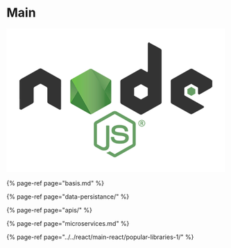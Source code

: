 # Main

![](../../.gitbook/assets/image%20%2834%29.png)

{% page-ref page="basis.md" %}

{% page-ref page="data-persistance/" %}

{% page-ref page="apis/" %}

{% page-ref page="microservices.md" %}

{% page-ref page="../../react/main-react/popular-libraries-1/" %}



